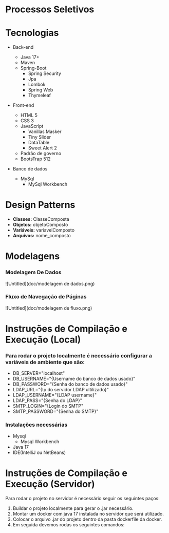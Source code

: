 # Processos Seletivos

# Tecnologias

- Back-end
    - Java 17+
    - Maven
    - Spring-Boot
        - Spring Security
        - Jpa
        - Lombok
        - Spring Web
        - Thymeleaf

- Front-end
    - HTML 5
    - CSS 3
    - JavaScript
        - Vanillas Masker
        - Tiny Slider
        - DataTable
        - Sweet Alert 2
    - Padrão de governo
    - BootsTrap 512

- Banco de dados
    - MySql
        - MySql Workbench

# Design Patterns

- **Classes:** ClasseComposta
- **Objetos:** objetoComposto
- **Variáveis:** variavelComposto
- **Arquivos:** nome_composto

# Modelagens

### Modelagem De Dados

![Untitled](doc/modelagem de dados.png)

### Fluxo de Navegação de Páginas

![Untitled](doc/modelagem de fluxo.png)

# **Instruções de Compilação e Execução (Local)**

### Para rodar o projeto localmente é necessário configurar a variáveis de ambiente que são:

- DB_SERVER="localhost"
- DB_USERNAME=”{Username do banco de dados usado}”
- DB_PASSWORD="{Senha do banco de dados usado}"
- LDAP_URL="{Ip do servidor LDAP ultilizado}"
- LDAP_USERNAME="{LDAP username}"
- LDAP_PASS="{Senha do LDAP}"
- SMTP_LOGIN="{Login do SMTP"
- SMTP_PASSWORD="{Senha do SMTP}"

### Instalações necessárias

- Mysql
    - Mysql Workbench
- Java 17
- IDE(IntelliJ ou NetBeans)

# **Instruções de Compilação e Execução (Servidor)**

Para rodar o projeto no servidor é necessário seguir os seguintes paços:

1. Buildar o projeto localmente para gerar o .jar necessário.
2. Montar um docker com java 17  instalada no servidor que será utilizado.
3. Colocar o arquivo .jar do projeto dentro da pasta dockerfile da docker.
4. Em seguida devemos rodas os seguintes comandos:
